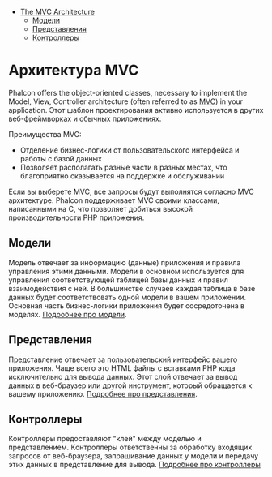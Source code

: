 <div class='article-menu'>
  <ul>
    <li>
      <a href="#architecture">The MVC Architecture</a> <ul>
        <li>
          <a href="#models">Модели</a>
        </li>
        <li>
          <a href="#views">Представления</a>
        </li>
        <li>
          <a href="#controllers">Контроллеры</a>
        </li>
      </ul>
    </li>
  </ul>
</div>

<a name='architecture'></a>

# Архитектура MVC

Phalcon offers the object-oriented classes, necessary to implement the Model, View, Controller architecture (often referred to as [MVC](https://en.wikipedia.org/wiki/Model–view–controller)) in your application. Этот шаблон проектирования активно используется в других веб-фреймворках и обычных приложениях.

Преимущества MVC:

- Отделение бизнес-логики от пользовательского интерфейса и работы с базой данных
- Позволяет располагать разные части в разных местах, что благоприятно сказывается на поддержке и обслуживании

Если вы выберете MVC, все запросы будут выполнятся согласно MVC архитектуре. Phalcon поддерживает MVC своими классами, написанными на C, что позволяет добиться высокой производительности PHP приложения.

<a name='models'></a>

## Модели

Модель отвечает за информацию (данные) приложения и правила управления этими данными. Модели в основном используется для управления соответствующей таблицей базы данных и правил взаимодействия с ней. В большинстве случаев каждая таблица в базе данных будет соответствовать одной модели в вашем приложении. Основная часть бизнес-логики приложения будет сосредоточена в моделях. [Подробнее про модели](/en/[[version]]/models).

<a name='views'></a>

## Представления

Представление отвечает за пользовательский интерфейс вашего приложения. Чаще всего это HTML файлы с вставками PHP кода исключительно для вывода данных. Этот слой отвечает за вывод данных в веб-браузер или другой инструмент, который обращается к вашему приложению. [Подробнее про представления](/en/[[version]]/views).

<a name='controllers'></a>

## Контроллеры

Контроллеры предоставляют "клей" между моделью и представлением. Контроллеры ответственны за обработку входящих запросов от веб-браузера, запрашивание данных у модели и передачу этих данных в представление для вывода. [Подробнее про контроллеры](/en/[[version]]/controllers)